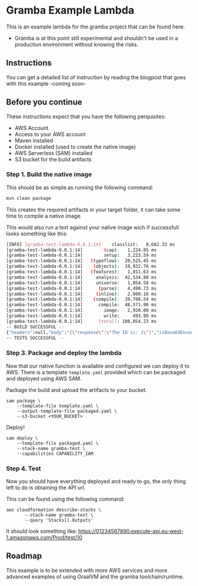 # Gramba Example Lambda

This is an example lambda for the gramba project that can be found here.

- Gramba is at this point still experimental and shouldn't be used in a production environment without
knowing the risks.

## Instructions

You can get a detailed list of instruction by reading the blogpost that goes with this example -coming soon-

## Before you continue

These instructions expect that you have the following perquisites:

- AWS Account
- Access to your AWS account
- Maven installed
- Docker installed (used to create the native image)
- AWS Serverless (SAM) installed 
- S3 bucket for the build artifacts


### Step 1. Build the native image

This should be as simple as running the following command:

```bash
mvn clean package
```

This creates the required artifacts in your target folder, it can take some time to compile 
a native image.

This would also run a test against your native image wich if successfull looks something like this:

```bash
[INFO] [gramba-test-lambda-0.0.1:14]    classlist:   8,682.33 ms
[gramba-test-lambda-0.0.1:14]        (cap):   1,224.05 ms
[gramba-test-lambda-0.0.1:14]        setup:   3,223.59 ms
[gramba-test-lambda-0.0.1:14]   (typeflow):  20,525.45 ms
[gramba-test-lambda-0.0.1:14]    (objects):  19,932.76 ms
[gramba-test-lambda-0.0.1:14]   (features):   1,011.63 ms
[gramba-test-lambda-0.0.1:14]     analysis:  42,534.88 ms
[gramba-test-lambda-0.0.1:14]     universe:   1,054.58 ms
[gramba-test-lambda-0.0.1:14]      (parse):   4,490.73 ms
[gramba-test-lambda-0.0.1:14]     (inline):   2,800.16 ms
[gramba-test-lambda-0.0.1:14]    (compile):  39,786.54 ms
[gramba-test-lambda-0.0.1:14]      compile:  48,571.90 ms
[gramba-test-lambda-0.0.1:14]        image:   2,920.00 ms
[gramba-test-lambda-0.0.1:14]        write:     493.90 ms
[gramba-test-lambda-0.0.1:14]      [total]: 108,054.23 ms
-- BUILD SUCCESSFUL --
{"headers":null,"body":"{\"response\":\"The ID is: 1\"}","isBase64Encoded":null,"statusCode":200}
-- TESTS SUCCESSFUL --

```

### Step 3. Package and deploy the lambda

Now that our native function is available and configured we can deploy it to AWS.
There is a template `template.yaml` provided which can be packaged and deployed using AWS SAM.

Package the build and upload the artifacts to your bucket.
```
sam package \
    --template-file template.yaml \
    --output-template-file packaged.yaml \
    --s3-bucket <YOUR_BUCKET>
```

Deploy!
```
sam deploy \
    --template-file packaged.yaml \
    --stack-name gramba-test \
    --capabilities CAPABILITY_IAM
```

### Step 4. Test

Now you should have everything deployed and ready to go, the only thing left to do is obtaining the API
url. 

This can be found using the following command: 

```
aws cloudformation describe-stacks \
       --stack-name gramba-test \
       --query 'Stacks[].Outputs'
```

It should look something like:
https://01234567890.execute-api.eu-west-1.amazonaws.com/Prod/test/10

## Roadmap

This example is to be extended with more AWS services and more advanced examples of 
using GraalVM and the gramba toolchain/runtime.